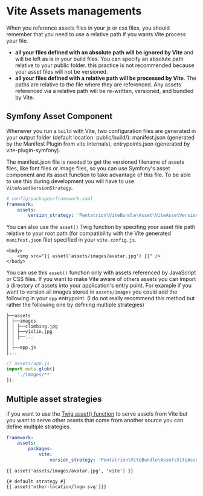 # Vite Assets managements

When you reference assets files in your js or css files, you should remember that you need to use a relative path if you wants Vite process your file.
- **all your files defined with an absolute path will be ignored by Vite** and will be left as is in your build files. You can specify an absolute path relative to your public folder. this practice is not recommended because your asset files will not be versioned.
- **all your files defined with a relative path will be processed by Vite**. The paths are relative to the file where they are referenced. Any assets referenced via a relative path will be re-written, versioned, and bundled by Vite.

## Symfony Asset Component

Whenever you run a `build` with Vite, two configuration files are generated in your output folder (default location: public/build/): manifest.json (generated by the Manifest Plugin from vite internals), entrypoints.json (generated by vite-plugin-symfony).

The manifest.json file is needed to get the versioned filename of assets files, like font files or image files, so you can use Symfony's asset component and its asset function to take advantage of this file.
To be able to use this during development you will have to use `ViteAssetVersionStrategy`.

```yaml
# config/packages/framework.yaml
framework:
    assets:
        version_strategy: 'Pentatrion\ViteBundle\Asset\ViteAssetVersionStrategy'

```

You can also use the `asset()` Twig function by specifing your asset file path relative to your root path (for compatibility with the Vite generated `manifest.json` file) specified in your `vite.config.js`.

```twig
<body>
    <img src="{{ asset('assets/images/avatar.jpg') }}" />
</body>
```

You can use this `asset()` function only with assets referenced by JavaScript or CSS files. If you want to make Vite aware of others assets you can import a directory of assets into your application's entry point. For example if you want to version all images stored in `assets/images` you could add the following in your `app` entrypoint. (I do not really recommend this method but rather the following one by defining multiple strategies)

```
├──assets
│ ├──images
│ │ ├──climbing.jpg
│ │ ├──violin.jpg
│ │ ├──...
│ │
│ ├──app.js
│...
```

```js
// assets/app.js
import.meta.glob([
    './images/**'
]);
```

## Multiple asset strategies

if you want to use the [Twig asset() function](https://symfony.com/doc/current/reference/twig_reference.html#asset) to serve assets from Vite but you want to serve other assets that come from another source you can define multiple strategies.

```yaml
framework:
    assets:
        packages:
            vite:
                version_strategy: 'Pentatrion\ViteBundle\Asset\ViteAssetVersionStrategy'
```

```twig
{{ asset('assets/images/avatar.jpg', 'vite') }}

{# default strategy #}
{{ asset('other-location/logo.svg')}}
```

